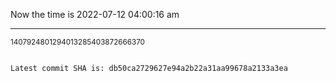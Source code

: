 Now the time is 2022-07-12 04:00:16 am

---

<small>1407924801294013285403872666370</small>

```txt

Latest commit SHA is: db50ca2729627e94a2b22a31aa99678a2133a3ea
```
